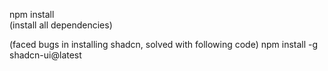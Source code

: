 npm install  
(install all dependencies)

(faced bugs in installing shadcn, solved with following code)
npm install -g shadcn-ui@latest

